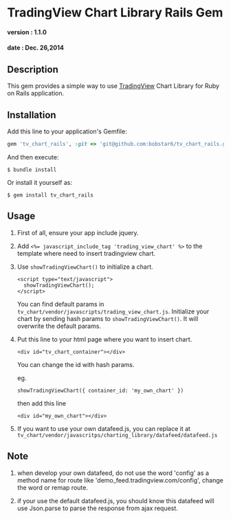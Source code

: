 # TradingView Chart Library Rails Gem
#### version : 1.1.0
#### date : Dec. 26,2014

## Description

This gem provides a simple way to use [TradingView](http://tradingview.com) Chart Library for Ruby on Rails application.

## Installation

Add this line to your application's Gemfile:

```ruby
gem 'tv_chart_rails', :git => 'git@github.com:bobstar6/tv_chart_rails.git'
```

And then execute:

    $ bundle install

Or install it yourself as:

    $ gem install tv_chart_rails

## Usage

1. First of all, ensure your app include jquery.

2. Add `<%= javascript_include_tag 'trading_view_chart' %>` to the template where need to insert tradingview chart.

3. Use `showTradingViewChart()` to initialize a chart.
  
   ```
   <script type="text/javascript">
     showTradingViewChart();
   </script>
   ```
   You can find default params in `tv_chart/vendor/javascripts/trading_view_chart.js`. Initialize your chart by sending hash params to `showTradingViewChart()`. It will overwrite the default params.

4. Put this line to your html page where you want to insert chart.

   `<div id="tv_chart_container"></div>`
   
   You can change the id with hash params.
   
   eg. 

   `showTradingViewChart({ container_id: 'my_own_chart' })`

   then add this line
   
   `<div id="my_own_chart"></div>`

5. If you want to use your own datafeed.js, you can replace it at `tv_chart/vendor/javascritps/charting_library/datafeed/datafeed.js`

## Note

1. when develop your own datafeed, do not use the word 'config' as a method name for route like 'demo_feed.tradingview.com/config', change the word or remap route.

2. if your use the default datafeed.js, you should know this datafeed will use Json.parse to parse the response from ajax request.
